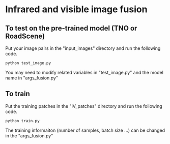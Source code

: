 # Infrared and visible image fusion

## To test on the pre-trained model (TNO or RoadScene)
Put your image pairs in the "input_images" directory and run the following code. 
```
python test_image.py
```
You may need to modify related variables in "test_image.py" and the model name in "args_fusion.py"

## To train
Put the training patches in the "IV_patches" directory and run the following code.
```
python train.py
```
The training informaiton (number of samples, batch size ...) can be changed in the "args_fusion.py"
